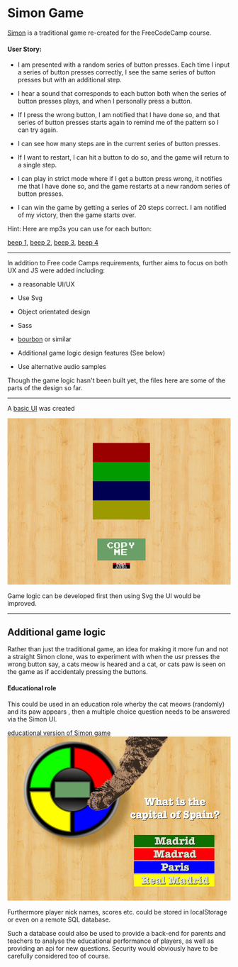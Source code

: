 # Simon Game

[Simon](https://www.freecodecamp.com/challenges/build-a-simon-game) is a traditional game re-created for the FreeCodeCamp course.


#### User Story:


  * I am presented with a random series of button presses.
    Each time I input a series of button presses correctly, I see the same series of button presses but with an additional step.


  * I hear a sound that corresponds to each button both when the series of button presses plays, and when I personally press a button.


  * If I press the wrong button, I am notified that I have done so, and that series of button presses starts again to remind me of the pattern so I can try again.


  * I can see how many steps are in the current series of button presses.


  * If I want to restart, I can hit a button to do so, and the game will return to a single step.


  * I can play in strict mode where if I get a button press wrong, it notifies me that I have done so, and the game restarts at a new random series of button presses.


  * I can win the game by getting a series of 20 steps correct. I am notified of my victory, then the game starts over.


Hint: Here are mp3s you can use for each button: 

[beep 1](https://s3.amazonaws.com/freecodecamp/simonSound1.mp3), [beep 2](https://s3.amazonaws.com/freecodecamp/simonSound2.mp3), [beep 3](https://s3.amazonaws.com/freecodecamp/simonSound3.mp3), [beep 4](https://s3.amazonaws.com/freecodecamp/simonSound4.mp3)


***

In addition to Free code Camps requirements, further aims to focus on both UX and JS were added including:

  * a reasonable UI/UX
  
  * Use Svg

  * Object orientated design
  
  * Sass
  
  * [bourbon](http://bourbon.io) or similar
  
  * Additional game logic design features (See below)
  
  * Use alternative audio samples


Though the game logic hasn't been built yet, the files here are some of the parts of the design so far.

___

A [basic UI](https://appijumbo.github.io/simonGame/) was created 

<a href="https://appijumbo.github.io/simonGame/"><img src="./design_stuff/images/Simon basic UI.jpg" width="600"></a>

Game logic can be developed first then using Svg the UI would be improved.

---

## Additional game logic
Rather than just the traditional game, an idea for making it more fun and not a straight Simon clone, was to experiment with when the usr presses the wrong button say, a cats meow is heared and a cat, or cats paw is seen on the game as if accidentaly pressing the buttons.

#### Educational role
This could be used in an education role wherby the cat meows (randomly) and its paw appears , then a multiple choice question needs to be answered via the Simon UI.


<a href="https://appijumbo.github.io/simonGame/">educational version of Simon game<img src="./design_stuff/images/Simon game with questions_v1.jpg" width="600"></a>

Furthermore player nick names, scores etc. could be stored in localStorage or even on a remote SQL database.

Such a database could also be used to provide a back-end for parents and teachers to analyse the educational performance of players, as well as providing an api for new questions. Security would obviously have to be carefully considered too of course.


  
  
  
  
  


